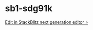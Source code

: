 # sb1-sdg91k

[Edit in StackBlitz next generation editor ⚡️](https://stackblitz.com/~/github.com/ChathuraM93/sb1-sdg91k)